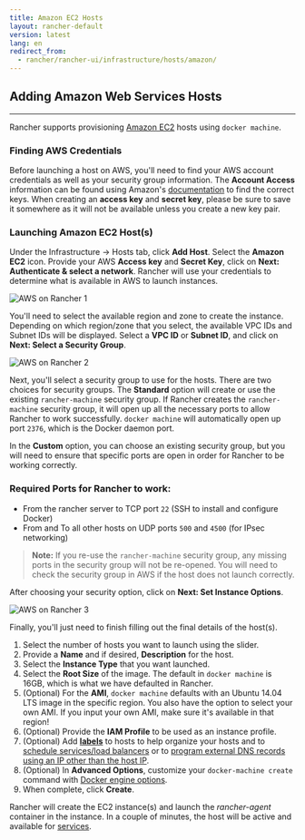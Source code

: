 ```yaml
---
title: Amazon EC2 Hosts 
layout: rancher-default
version: latest
lang: en
redirect_from:
  - rancher/rancher-ui/infrastructure/hosts/amazon/
---
```


## Adding Amazon Web Services Hosts
---

Rancher supports provisioning [Amazon EC2](http://aws.amazon.com/ec2/) hosts using `docker machine`. 

### Finding AWS Credentials
Before launching a host on AWS, you'll need to find your AWS account credentials as well as your security group information. The **Account Access** information can be found using Amazon's [documentation](http://docs.aws.amazon.com/AWSSimpleQueueService/latest/SQSGettingStartedGuide/AWSCredentials.html) to find the correct keys. When creating an **access key** and **secret key**, please be sure to save it somewhere as it will not be available unless you create a new key pair. 

### Launching Amazon EC2 Host(s)

Under the Infrastructure -> Hosts tab, click **Add Host**. Select the **Amazon EC2** icon. Provide your AWS **Access key** and **Secret Key**, click on **Next: Authenticate & select a network**. Rancher will use your credentials to determine what is available in AWS to launch instances.

![AWS on Rancher 1]({{site.baseurl}}/img/rancher/rancher_aws_1.png)

You'll need to select the available region and zone to create the instance. Depending on which region/zone that you select, the available VPC IDs and Subnet IDs will be displayed. Select a **VPC ID** or **Subnet ID**, and click on **Next: Select a Security Group**. 

![AWS on Rancher 2]({{site.baseurl}}/img/rancher/rancher_aws_2.png)

Next, you'll select a security group to use for the hosts. There are two choices for security groups. The **Standard** option will create or use the existing `rancher-machine` security group. If Rancher creates the `rancher-machine` security group, it will open up all the necessary ports to allow Rancher to work successfully. `docker machine` will automatically open up port `2376`, which is the Docker daemon port. 

In the **Custom** option, you can choose an existing security group, but you will need to ensure that specific ports are open in order for Rancher to be working correctly. 

<a id="EC2Ports"></a>

### Required Ports for Rancher to work:

 * From the rancher server to TCP port `22` (SSH to install and configure Docker)
 * From and To all other hosts on UDP ports `500` and `4500` (for IPsec networking)

> **Note:** If you re-use the `rancher-machine` security group, any missing ports in the security group will not be re-opened. You will need to check the security group in AWS if the host does not launch correctly. 

After choosing your security option, click on **Next: Set Instance Options**. 

![AWS on Rancher 3]({{site.baseurl}}/img/rancher/rancher_aws_3.png)

Finally, you'll just need to finish filling out the final details of the host(s).

1. Select the number of hosts you want to launch using the slider.
2. Provide a **Name** and if desired, **Description** for the host.
3. Select the **Instance Type** that you want launched. 
4. Select the **Root Size** of the image. The default in `docker machine` is 16GB, which is what we have defaulted in Rancher. 
5. (Optional) For the **AMI**, `docker machine` defaults with an Ubuntu 14.04 LTS image in the specific region. You also have the option to select your own AMI. If you input your own AMI, make sure it's available in that region!
6. (Optional) Provide the **IAM Profile** to be used as an instance profile. 
7. (Optional) Add **[labels]({{site.baseurl}}/rancher/{{page.version}}/{{page.lang}}/rancher-ui/infrastructure/hosts/#labels)** to hosts to help organize your hosts and to [schedule services/load balancers]({{site.baseurl}}/rancher/{{page.version}}/{{page.lang}}/rancher-ui/scheduling/) or to [program external DNS records using an IP other than the host IP]({{site.baseurl}}/rancher/{{page.version}}/{{page.lang}}/rancher-services/dns-service/#using-a-specific-ip-for-external-dns).
8. (Optional) In **Advanced Options**, customize your `docker-machine create` command with [Docker engine options](https://docs.docker.com/machine/reference/create/#specifying-configuration-options-for-the-created-docker-engine). 
9. When complete, click **Create**. 

Rancher will create the EC2 instance(s) and launch the _rancher-agent_ container in the instance. In a couple of minutes, the host will be active and available for [services]({{site.baseurl}}/rancher/{{page.version}}/{{page.lang}}/rancher-ui/applications/stacks/adding-services/).


